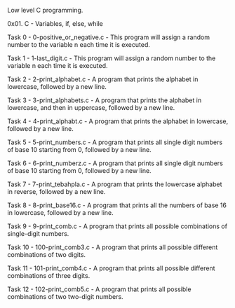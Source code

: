 Low level C programming.

0x01. C - Variables, if, else, while

Task 0 - 0-positive_or_negative.c - This program will assign a random number to the variable n each time it is executed.

Task 1 - 1-last_digit.c - This program will assign a random number to the variable n each time it is executed.

Task 2 - 2-print_alphabet.c - A program that prints the alphabet in lowercase, followed by a new line.

Task 3 - 3-print_alphabets.c - A program that prints the alphabet in lowercase, and then in uppercase, followed by a new line.

Task 4 - 4-print_alphabt.c - A program that prints the alphabet in lowercase, followed by a new line.

Task 5 - 5-print_numbers.c - A program that prints all single digit numbers of base 10 starting from 0, followed by a new line.

Task 6 - 6-print_numberz.c - A program that prints all single digit numbers of base 10 starting from 0, followed by a new line.

Task 7 - 7-print_tebahpla.c - A program that prints the lowercase alphabet in reverse, followed by a new line.

Task 8 - 8-print_base16.c - A program that prints all the numbers of base 16 in lowercase, followed by a new line.

Task 9 - 9-print_comb.c - A program that prints all possible combinations of single-digit numbers.

Task 10 - 100-print_comb3.c - A program that prints all possible different combinations of two digits.

Task 11 - 101-print_comb4.c - A program that prints all possible different combinations of three digits.

Task 12 - 102-print_comb5.c - A program that prints all possible combinations of two two-digit numbers.
